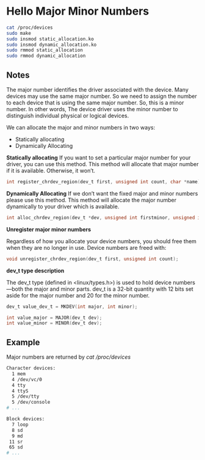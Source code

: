 
# Hello Major Minor Numbers

```bash
cat /proc/devices
sudo make
sudo insmod static_allocation.ko
sudo insmod dynamic_allocation.ko
sudo rmmod static_allocation
sudo rmmod dynamic_allocation
```

## Notes

The major number identifies the driver associated with the device.
Many devices may use the same major number. So we need to assign the number to each device that is using the same major number.
So, this is a minor number.
In other words, The device driver uses the minor number to distinguish individual physical or logical devices.

We can allocate the major and minor numbers in two ways:

- Statically allocating
- Dynamically Allocating

**Statically allocating**
If you want to set a particular major number for your driver, you can use this method.
This method will allocate that major number if it is available. Otherwise, it won’t.

```c
int register_chrdev_region(dev_t first, unsigned int count, char *name);
```

**Dynamically Allocating**
If we don’t want the fixed major and minor numbers please use this method. This method will allocate the major number dynamically to your driver which is available.

```c
int alloc_chrdev_region(dev_t *dev, unsigned int firstminor, unsigned int count, char *name);
```

**Unregister major minor numbers**

Regardless of how you allocate your device numbers, you should free them when they are no longer in use. Device numbers are freed with:

```c
void unregister_chrdev_region(dev_t first, unsigned int count);
```

**dev_t type description**

The dev_t type (defined in <linux/types.h>) is used to hold device numbers—both the major and minor parts.
dev_t is a 32-bit quantity with 12 bits set aside for the major number and 20 for the minor number.

```c
dev_t value_dev_t = MKDEV(int major, int minor);

int value_major = MAJOR(dev_t dev);
int value_minor = MINOR(dev_t dev);
```

## Example

Major numbers are returned by *cat /proc/devices*

```bash
Character devices:
  1 mem
  4 /dev/vc/0
  4 tty
  4 ttyS
  5 /dev/tty
  5 /dev/console
# ...

Block devices:
  7 loop
  8 sd
  9 md
 11 sr
 65 sd
# ...
```
